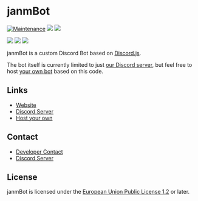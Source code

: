 # janmBot

[![Maintenance](https://img.shields.io/badge/Maintained%3F-yes-green.svg)](https://GitHub.com/janmml/janmBot/graphs/commit-activity)
![](https://img.shields.io/github/contributors-anon/janmml/janmBot)
![](https://img.shields.io/discord/677598544160358418)

![](https://img.shields.io/david/janmml/janmBot)
![](https://img.shields.io/github/package-json/v/janmml/janmBot)
![](https://img.shields.io/website?down_color=red&down_message=offline&up_color=green&up_message=online&url=https%3A%2F%2Fjanm.ml)

janmBot is a custom Discord Bot based on [Discord.js](https://github.com/discordjs/discord.js).

The bot itself is currently limited to just [our Discord server](https://janm.ml/discord), but feel free to host [your own bot](https://discord.com/developers/applications) based on this code.

## Links

- [Website](https://janm.ml)
- [Discord Server](https://janm.ml/discord)
- [Host your own](https://janm.ml/dev/janmbot#host)

## Contact 
- [Developer Contact](https://janm.ml/contact)
- [Discord Server](https://janm.ml/discord)

## License

janmBot is licensed under the [European Union Public License 1.2](http://ec.europa.eu/idabc/eupl.html) or later.
